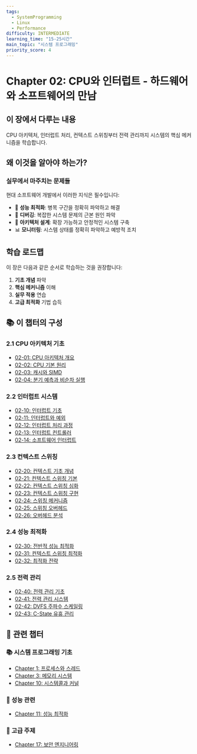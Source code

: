 ```yaml
---
tags:
  - SystemProgramming
  - Linux
  - Performance
difficulty: INTERMEDIATE
learning_time: "15-25시간"
main_topic: "시스템 프로그래밍"
priority_score: 4
---
```


# Chapter 02: CPU와 인터럽트 - 하드웨어와 소프트웨어의 만남

## 이 장에서 다루는 내용

CPU 아키텍처, 인터럽트 처리, 컨텍스트 스위칭부터 전력 관리까지 시스템의 핵심 메커니즘을 학습합니다.

## 왜 이것을 알아야 하는가?

### 실무에서 마주치는 문제들

현대 소프트웨어 개발에서 이러한 지식은 필수입니다:

- 🚀 **성능 최적화**: 병목 구간을 정확히 파악하고 해결
- 🐛 **디버깅**: 복잡한 시스템 문제의 근본 원인 파악  
- 🔧 **아키텍처 설계**: 확장 가능하고 안정적인 시스템 구축
- 📊 **모니터링**: 시스템 상태를 정확히 파악하고 예방적 조치

## 학습 로드맵

이 장은 다음과 같은 순서로 학습하는 것을 권장합니다:

1. **기초 개념** 파악
2. **핵심 메커니즘** 이해  
3. **실무 적용** 연습
4. **고급 최적화** 기법 습득

## 📚 이 챕터의 구성

### 2.1 CPU 아키텍처 기초

- [02-01: CPU 아키텍처 개요](./05-01-cpu-architecture.md)
- [02-02: CPU 기본 원리](./05-02-cpu-fundamentals.md)
- [02-03: 캐시와 SIMD](./05-11-cache-simd.md)
- [02-04: 분기 예측과 비순차 실행](./05-10-prediction-ooo.md)

### 2.2 인터럽트 시스템

- [02-10: 인터럽트 기초](./05-03-interrupt-basics.md)
- [02-11: 인터럽트와 예외](./05-12-interrupt-exception.md)
- [02-12: 인터럽트 처리 과정](./05-13-interrupt-processing.md)
- [02-13: 인터럽트 컨트롤러](./05-14-interrupt-controllers.md)
- [02-14: 소프트웨어 인터럽트](./05-15-software-interrupts.md)

### 2.3 컨텍스트 스위칭

- [02-20: 컨텍스트 기초 개념](./05-04-context-fundamentals.md)
- [02-21: 컨텍스트 스위칭 기본](./05-05-context-switching-fundamentals.md)
- [02-22: 컨텍스트 스위칭 심화](./05-16-context-switching.md)
- [02-23: 컨텍스트 스위칭 구현](./05-17-context-switching-implementation.md)
- [02-24: 스위칭 메커니즘](./05-18-switching-mechanisms.md)
- [02-25: 스위칭 오버헤드](./05-19-context-switching-overhead.md)
- [02-26: 오버헤드 분석](./05-40-overhead-analysis.md)

### 2.4 성능 최적화

- [02-30: 전반적 성능 최적화](./05-30-performance-optimization.md)
- [02-31: 컨텍스트 스위칭 최적화](./05-31-context-switching-optimization.md)
- [02-32: 최적화 전략](./05-32-optimization-strategies.md)

### 2.5 전력 관리

- [02-40: 전력 관리 기초](./05-06-power-fundamentals.md)
- [02-41: 전력 관리 시스템](./04-power-management.md)
- [02-42: DVFS 주파수 스케일링](./04b-dvfs-frequency-scaling.md)
- [02-43: C-State 유휴 관리](./04c-cstate-idle-management.md)

## 🔗 관련 챕터

### 📚 시스템 프로그래밍 기초

- [Chapter 1: 프로세스와 스레드](../chapter-01-process-thread/index.md)
- [Chapter 3: 메모리 시스템](../chapter-03-memory-system/index.md)
- [Chapter 10: 시스템콜과 커널](../chapter-10-syscall-kernel/index.md)

### 🚀 성능 관련  

- [Chapter 11: 성능 최적화](../chapter-11-performance-optimization/index.md)

### 🔧 고급 주제

- [Chapter 17: 보안 엔지니어링](../chapter-17-security-engineering/index.md)

